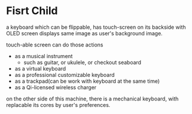 # Fisrt Child
a keyboard which can be flippable, has touch-screen on its backside
with OLED screen displays same image as user's background image.

touch-able screen can do those actions
- as a musical instrument
  - such as guitar, or ukulele, or checkout seaboard 
- as a virtual keyboard
- as a professional customizable keyboard
- as a trackpad(can be work with keyboard at the same time)
- as a Qi-licensed wireless charger

on the other side of this machine, there is a mechanical keyboard, with replacable its cores by user's preferences.



